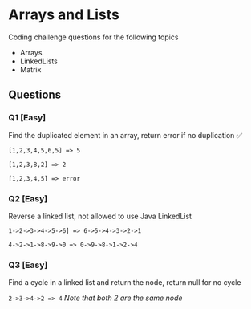 # Arrays and Lists

Coding challenge questions for the following topics

- Arrays
- LinkedLists
- Matrix
 
## Questions

### Q1 [Easy] 
Find the duplicated element in an array, return error if no duplication :white_check_mark:

`[1,2,3,4,5,6,5] => 5`

`[1,2,3,8,2] => 2`

`[1,2,3,4,5] => error`

### Q2 [Easy]
Reverse a linked list, not allowed to use Java LinkedList

`1->2->3->4->5->6] => 6->5->4->3->2->1`

`4->2->1->8->9->0 => 0->9->8->1->2->4`

### Q3 [Easy]
Find a cycle in a linked list and return the node, return null for no cycle

`2->3->4->2 => 4` *Note that both 2 are the same node*

